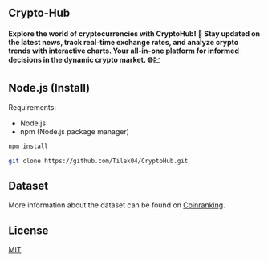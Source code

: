 ## Crypto-Hub

#### Explore the world of cryptocurrencies with CryptoHub! 🚀 Stay updated on the latest news, track real-time exchange rates, and analyze crypto trends with interactive charts. Your all-in-one platform for informed decisions in the dynamic crypto market. 🌐💹 


## Node.js (Install)
Requirements:
- Node.js
- npm (Node.js package manager)
```bash
npm install 
```

```bash
git clone https://github.com/Tilek04/CryptoHub.git
```

## Dataset

More information about the dataset can be found on [Coinranking](https://rapidapi.com/user/Coinranking).

## License

[MIT](https://choosealicense.com/licenses/mit/)
